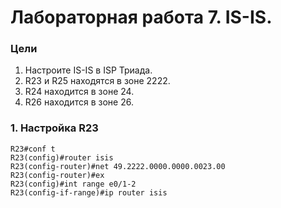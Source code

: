 # Лабораторная работа 7. IS-IS.
### Цели
1. Настроите IS-IS в ISP Триада.
2. R23 и R25 находятся в зоне 2222.
3. R24 находится в зоне 24.
4. R26 находится в зоне 26.
### 1. Настройка R23
```
R23#conf t
R23(config)#router isis
R23(config-router)#net 49.2222.0000.0000.0023.00
R23(config-router)#ex
R23(config)#int range e0/1-2
R23(config-if-range)#ip router isis
```
